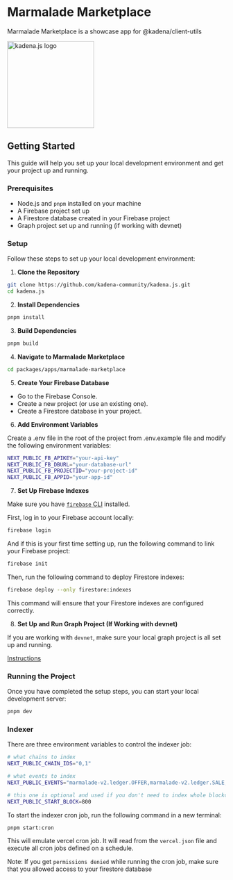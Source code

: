 # Marmalade Marketplace

Marmalade Marketplace is a showcase app for @kadena/client-utils

<!-- markdownlint-disable MD033 -->
<picture>
  <source srcset="https://raw.githubusercontent.com/kadena-community/kadena.js/main/common/images/Kadena.JS_logo-white.png" media="(prefers-color-scheme: dark)"/>
  <img src="https://raw.githubusercontent.com/kadena-community/kadena.js/main/common/images/Kadena.JS_logo-black.png" width="200" alt="kadena.js logo" />
</picture>
<!-- markdownlint-enable MD033 -->

## Getting Started

This guide will help you set up your local development environment and get your project up and running.

### Prerequisites

- Node.js and `pnpm` installed on your machine
- A Firebase project set up
- A Firestore database created in your Firebase project
- Graph project set up and running (if working with devnet)

### Setup

Follow these steps to set up your local development environment:

1. **Clone the Repository**

```bash
git clone https://github.com/kadena-community/kadena.js.git
cd kadena.js
```

2. **Install Dependencies**

```bash
pnpm install
```

3. **Build Dependencies**

```bash
pnpm build
```

4. **Navigate to Marmalade Marketplace**

```bash
cd packages/apps/marmalade-marketplace
```

5. **Create Your Firebase Database**

- Go to the Firebase Console.
- Create a new project (or use an existing one).
- Create a Firestore database in your project.

6. **Add Environment Variables**

Create a .env file in the root of the project from .env.example file and modify the following environment variables:

```bash
NEXT_PUBLIC_FB_APIKEY="your-api-key"
NEXT_PUBLIC_FB_DBURL="your-database-url"
NEXT_PUBLIC_FB_PROJECTID="your-project-id"
NEXT_PUBLIC_FB_APPID="your-app-id"
```

7. **Set Up Firebase Indexes**

Make sure you have [`firebase` CLI](https://www.npmjs.com/package/firebase-tools) installed.

First, log in to your Firebase account locally:

```bash
firebase login
```

And if this is your first time setting up, run the following command to link your Firebase project:

```bash
firebase init
```

Then, run the following command to deploy Firestore indexes:

```bash
firebase deploy --only firestore:indexes
```

This command will ensure that your Firestore indexes are configured correctly.

8. **Set Up and Run Graph Project (If Working with devnet)**

If you are working with `devnet`, make sure your local graph project is all set up and running.

[Instructions](../graph/README.md)

### Running the Project

Once you have completed the setup steps, you can start your local development server:

```bash
pnpm dev
```

### Indexer

There are three environment variables to control the indexer job:

```bash
# what chains to index
NEXT_PUBLIC_CHAIN_IDS="0,1"

# what events to index
NEXT_PUBLIC_EVENTS="marmalade-v2.ledger.OFFER,marmalade-v2.ledger.SALE,..."

# this one is optional and used if you don't need to index whole blockchain
NEXT_PUBLIC_START_BLOCK=800
```

To start the indexer cron job, run the following command in a new terminal:

```bash
pnpm start:cron
```

This will emulate vercel cron job. It will read from the `vercel.json` file and execute all cron jobs defined on a schedule.

Note: If you get `permissions denied` while running the cron job, make sure that you allowed access to your firestore database


